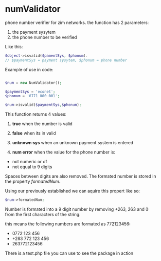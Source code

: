 # numValidator

phone number verifier for zim networks.
the function has 2 parameters:

1. the payment sysytem
2. the phone number to be verified

Like this:
```php
$object->isvalid($pamentSys, $phonum).
// $paymentSys = payment sysytem, $phonum = phone number
```

Example of use in code:
```php

$num = new NumValidator();

$paymentSys = 'econet';
$phonum = '0771 000 001';

$num->isvalid($paymentSys,$phonum);

```
This function returns 4 values:

1. **true**
when the number is valid

2. **false**
when its in valid

3. **unknown sys**
when an unknown payment system is entered

4. **num error**
when the value for the phone number is:

  * not numeric or of
  * not equal to 9 digits

Spaces between digits are also removed. The formated number is stored in the property *formatedNum*.

Using our previously established  we can aquire this propert like so:

```php
$num->formatedNum;

```

Number is formated into a 9 digit number by removing +263, 263 and 0 from the first characters of the string.

this means the following numbers are formated as 772123456:
* 0772 123 456
* +263 772 123 456
* 263772123456

There is a test.php file you can use to see the package in action
